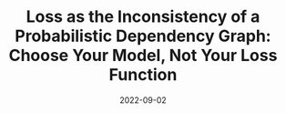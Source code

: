 ---
# badge: "Invited Talk"
title: "Loss as the Inconsistency of a Probabilistic Dependency Graph: Choose Your Model, Not Your Loss Function"
date: 2022-09-02
venue: "Cornell Seminar on Artificial Intelligence"
labels:
    - { type: "invtalk", text: "Invited Talk"}
links:
    - ['talk page', 'https://www.cs.cornell.edu/content/loss-inconsistency-probabilistic-dependency-graph-choose-your-model-not-your-loss-function']
    - ['slides.pptx', '/files/slides/one-true-loss--45min.pptx']
---